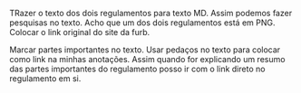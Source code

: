 TRazer o texto dos dois regulamentos para texto MD. Assim podemos fazer pesquisas no texto. Acho que um dos dois regulamentos está em PNG. Colocar o link original do site da furb.

Marcar partes importantes no texto. Usar pedaços no texto para colocar como link na minhas anotações. Assim quando for explicando um resumo das partes importantes do regulamento posso ir com o link direto no regulamento em si.